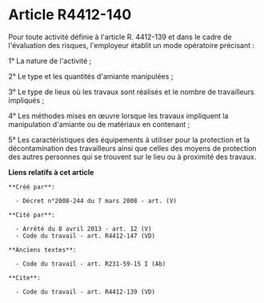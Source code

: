 # Article R4412-140

Pour toute activité définie à l'article R. 4412-139 et dans le cadre de l'évaluation des risques, l'employeur établit un mode
opératoire précisant : 

1° La nature de l'activité ; 

2° Le type et les quantités d'amiante manipulées ; 

3° Le type de lieux où les travaux sont réalisés et le nombre de travailleurs impliqués ; 

4° Les méthodes mises en œuvre lorsque les travaux impliquent la manipulation d'amiante ou de matériaux en contenant ; 

5° Les caractéristiques des équipements à utiliser pour la protection et la décontamination des travailleurs ainsi que celles
des moyens de protection des autres personnes qui se trouvent sur le lieu ou à proximité des travaux.

**Liens relatifs à cet article**

	**Créé par**:

	  - Décret n°2008-244 du 7 mars 2008 - art. (V)

	**Cité par**:

	  - Arrêté du 8 avril 2013 - art. 12 (V)
	  - Code du travail - art. R4412-147 (VD)

	**Anciens textes**:

	  - Code du travail - art. R231-59-15 I (Ab)

	**Cite**:

	  - Code du travail - art. R4412-139 (VD)
